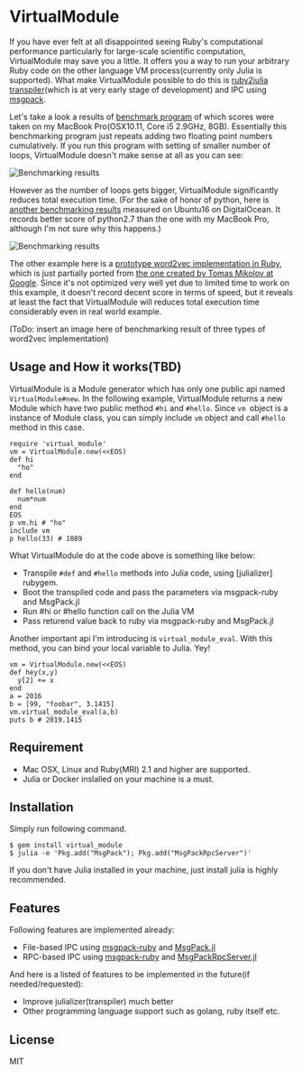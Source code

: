 # VirtualModule

If you have ever felt at all disappointed seeing Ruby's computational performance particularly for large-scale scientific computation, VirtualModule may save you a little. It offers you a way to run your arbitrary Ruby code on the other language VM process(currently only Julia is supported). What make VirtualModule possible to do this is [ruby2julia transpiler](https://github.com/remore/julializer)(which is at very early stage of development) and IPC using [msgpack](http://msgpack.org/).

Let's take a look a results of [benchmark program](https://github.com/remore/virtual_module/blob/master/doc/benchmark_loop_performance/add_two_floating_numbers_cumulatively.rb) of which scores were taken on my MacBook Pro(OSX10.11, Core i5 2.9GHz, 8GB). Essentially this benchmarking program just repeats adding two floating point numbers cumulatively. If you run this program with setting of smaller number of loops, VirtualModule doesn't make sense at all as you can see:

![Benchmarking results](https://raw.githubusercontent.com/remore/virtual_module/master/doc/assets/benchmark-result-from-1e1-to-1e7.png "Graphs of average execution time vs number of loops(MacBook Pro)")

However as the number of loops gets bigger, VirtualModule significantly reduces total execution time. (For the sake of honor of python, here is [another benchmarking results](link_to_the_graph_in_case_of_Ubuntu) measured on Ubuntu16 on DigitalOcean. It records better score of python2.7 than the one with my MacBook Pro, although I'm not sure why this happens.)

![Benchmarking results](https://raw.githubusercontent.com/remore/virtual_module/master/doc/assets/benchmark-result-from-1e1-to-1e9.png "Graphs of average execution time vs number of loops(MacBook Pro)")

The other example here is a [prototype word2vec implementation in Ruby](https://github.com/remore/virtual_module/blob/master/example/word2vec.rb), which is just partially ported from [the one created by Tomas Mikolov at Google](https://code.google.com/archive/p/word2vec/). Since it's not optimized very well yet due to limited time to work on this example, it doesn't record decent score in terms of speed, but it reveals at least the fact that VirtualModule will reduces total execution time considerably even in real world example.

(ToDo: insert an image here of benchmarking result of three types of word2vec implementation)

## Usage and How it works(TBD)

VirtualModule is a Module generator which has only one public api named `VirtualModule#new`. In the following example, VirtualModule returns a new Module which have two public method `#hi` and `#hello`. Since `vm `object is a instance of Module class, you can simply include `vm` object and call `#hello` method in this case.

```
require 'virtual_module'
vm = VirtualModule.new(<<EOS)
def hi
  "ho"
end

def hello(num)
  num*num
end
EOS
p vm.hi # "ho"
include vm
p hello(33) # 1089
```

What VirtualModule do at the code above is something like below:

 - Transpile `#def` and `#hello` methods into Julia code, using [julializer] rubygem.
 - Boot the transpiled code and pass the parameters via msgpack-ruby and MsgPack.jl
 - Run #hi or #hello function call on the Julia VM
 - Pass returend value back to ruby via msgpack-ruby and MsgPack.jl

Another important api I'm introducing is `virtual_module_eval`. With this method, you can bind your local variable to Julia. Yey!

```
vm = VirtualModule.new(<<EOS)
def hey(x,y)
  y[2] += x
end
a = 2016
b = [99, "foobar", 3.1415]
vm.virtual_module_eval(a,b)
puts b # 2019.1415
```

## Requirement

- Mac OSX, Linux and Ruby(MRI) 2.1 and higher are supported.
- Julia or Docker inslalled on your machine is a must.

## Installation

Simply run following command.

```
$ gem install virtual_module
$ julia -e 'Pkg.add("MsgPack"); Pkg.add("MsgPackRpcServer")'
```

If you don't have Julia installed in your machine, just install julia is highly recommended.

## Features

Following features are implemented already:

- File-based IPC using [msgpack-ruby](https://github.com/msgpack/msgpack-ruby) and [MsgPack.jl](https://github.com/kmsquire/MsgPack.jl/)
- RPC-based IPC using [msgpack-ruby](https://github.com/msgpack/msgpack-ruby) and [MsgPackRpcServer.jl](https://github.com/remore/MsgPackRpcServer.jl)

And here is a listed of features to be implemented in the future(if needed/requested):

- Improve julializer(transpiler) much better
- Other programming language support such as golang, ruby itself etc.

## License

MIT
